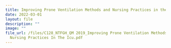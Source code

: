 ```yaml
---
title: Improving Prone Ventilation Methods and Nursing Practices in the ICU
date: 2022-03-01
layout: file
description: ""
image: ""
file_url: /files/C128_NTFGH_QM 2019_Improving Prone Ventilation Methods And
  Nursing Practices In The Icu.pdf
---
```


